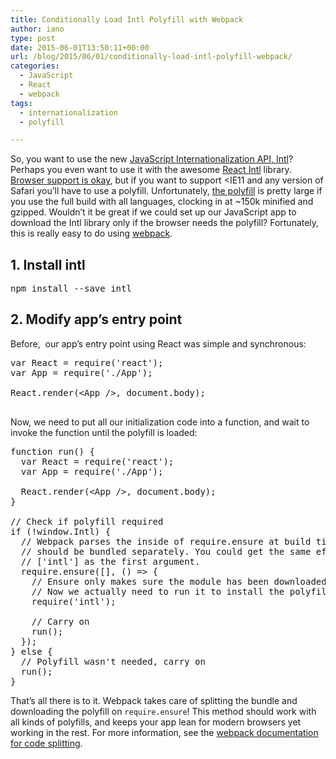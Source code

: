 ```yaml
---
title: Conditionally Load Intl Polyfill with Webpack
author: iano
type: post
date: 2015-06-01T13:50:11+00:00
url: /blog/2015/06/01/conditionally-load-intl-polyfill-webpack/
categories:
  - JavaScript
  - React
  - webpack
tags:
  - internationalization
  - polyfill

---
```

So, you want to use the new [JavaScript Internationalization API, Intl][1]? Perhaps you even want to use it with the awesome [React Intl][2] library. [Browser support is okay][3], but if you want to support <IE11 and any version of Safari you&#8217;ll have to use a polyfill. Unfortunately, [the polyfill][4] is pretty large if you use the full build with all languages, clocking in at ~150k minified and gzipped. Wouldn&#8217;t it be great if we could set up our JavaScript app to download the Intl library only if the browser needs the polyfill? Fortunately, this is really easy to do using [webpack][5].

## 1. Install intl

<pre class="brush: bash; title: ; notranslate" title="">npm install --save intl
</pre>

## 2. Modify app&#8217;s entry point

Before,  our app&#8217;s entry point using React was simple and synchronous:

<pre class="brush: jscript; title: ; notranslate" title="">var React = require('react');
var App = require('./App');

React.render(&lt;App /&gt;, document.body);

</pre>

Now, we need to put all our initialization code into a function, and wait to invoke the function until the polyfill is loaded:

<pre class="brush: jscript; title: ; notranslate" title="">function run() {
  var React = require('react');
  var App = require('./App');

  React.render(&lt;App /&gt;, document.body);
}

// Check if polyfill required
if (!window.Intl) {
  // Webpack parses the inside of require.ensure at build time to know that intl
  // should be bundled separately. You could get the same effect by passing
  // ['intl'] as the first argument.
  require.ensure([], () =&gt; {
    // Ensure only makes sure the module has been downloaded and parsed.
    // Now we actually need to run it to install the polyfill.
    require('intl');

    // Carry on
    run();
  });
} else {
  // Polyfill wasn't needed, carry on
  run();
}
</pre>

That&#8217;s all there is to it. Webpack takes care of splitting the bundle and downloading the polyfill on `require.ensure`! This method should work with all kinds of polyfills, and keeps your app lean for modern browsers yet working in the rest. For more information, see the [webpack documentation for code splitting][6].

 [1]: https://developer.mozilla.org/en-US/docs/Web/JavaScript/Reference/Global_Objects/Intl
 [2]: http://formatjs.io/react/
 [3]: http://caniuse.com/#feat=internationalization
 [4]: https://github.com/andyearnshaw/Intl.js
 [5]: http://webpack.github.io/
 [6]: http://webpack.github.io/docs/code-splitting.html